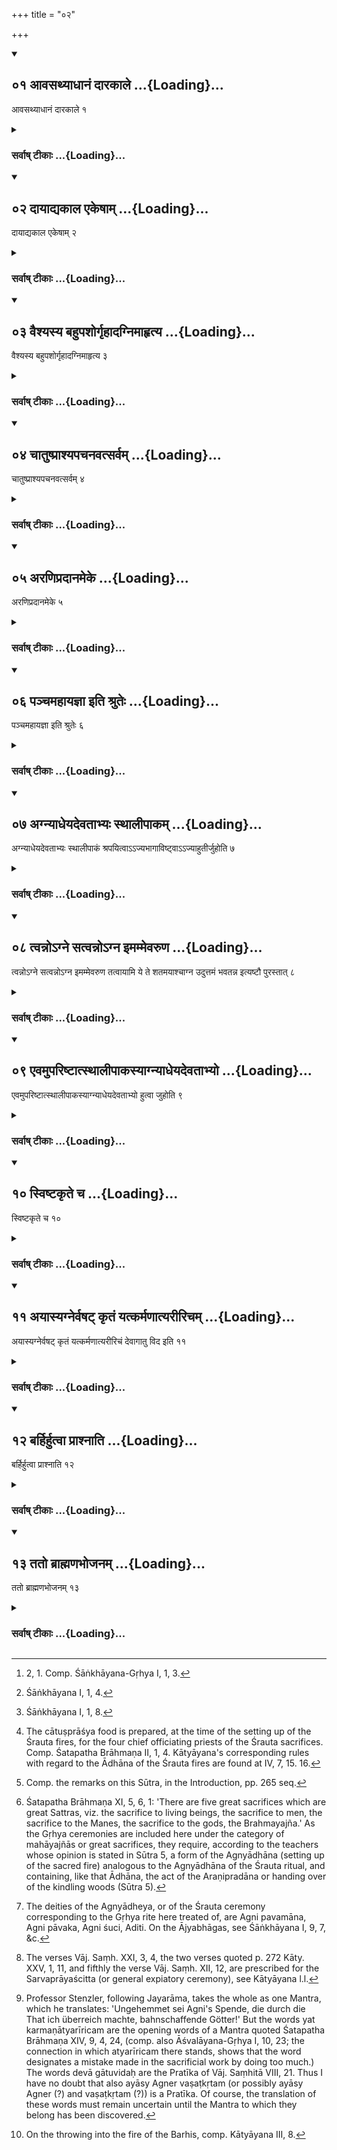 +++
title = "०२"

+++
<div class="js_include" includetitle="true" newlevelforh1="2" unfilled url="/vedAH_yajuH/vAjasaneyam/sUtram/pAraskara-gRhyam/vishvAsa-prastutiH/1/02/01_AvasathyAdhAnaM_dArakAle.md">
<details open><summary><h2>०१ आवसथ्याधानं दारकाले ...{Loading}...</h2></summary>

आवसथ्याधानं दारकाले १
</details>
</div>
<div class="js_include collapsed" newlevelforh1="3" title="सर्वाष् टीकाः" unfilled url="/vedAH_yajuH/vAjasaneyam/sUtram/pAraskara-gRhyam/sarvASh_TIkAH/1/02/01_AvasathyAdhAnaM_dArakAle.md">
<details><summary><h3>सर्वाष् टीकाः ...{Loading}...</h3></summary>

1 [^1] . The setting up of the Āvasathya (or sacred domestic) fire (is performed) at the time of his wedding.


[^1]:  2, 1. Comp. Śāṅkhāyana-Gṛhya I, 1, 3.


</details>
</div>
<div class="js_include" includetitle="true" newlevelforh1="2" unfilled url="/vedAH_yajuH/vAjasaneyam/sUtram/pAraskara-gRhyam/vishvAsa-prastutiH/1/02/02_dAyAdyakAla_ekeShAm.md">
<details open><summary><h2>०२ दायाद्यकाल एकेषाम् ...{Loading}...</h2></summary>

दायाद्यकाल एकेषाम् २
</details>
</div>
<div class="js_include collapsed" newlevelforh1="3" title="सर्वाष् टीकाः" unfilled url="/vedAH_yajuH/vAjasaneyam/sUtram/pAraskara-gRhyam/sarvASh_TIkAH/1/02/02_dAyAdyakAla_ekeShAm.md">
<details><summary><h3>सर्वाष् टीकाः ...{Loading}...</h3></summary>

2 [^2] . At the time of the division of the inheritance, according to some (teachers).


[^2]:  Śāṅkhāyana I, 1, 4.


</details>
</div>
<div class="js_include" includetitle="true" newlevelforh1="2" unfilled url="/vedAH_yajuH/vAjasaneyam/sUtram/pAraskara-gRhyam/vishvAsa-prastutiH/1/02/03_vaishyasya_bahupashorgRhAdagnimAhRtya.md">
<details open><summary><h2>०३ वैश्यस्य बहुपशोर्गृहादग्निमाहृत्य ...{Loading}...</h2></summary>

वैश्यस्य बहुपशोर्गृहादग्निमाहृत्य ३
</details>
</div>
<div class="js_include collapsed" newlevelforh1="3" title="सर्वाष् टीकाः" unfilled url="/vedAH_yajuH/vAjasaneyam/sUtram/pAraskara-gRhyam/sarvASh_TIkAH/1/02/03_vaishyasya_bahupashorgRhAdagnimAhRtya.md">
<details><summary><h3>सर्वाष् टीकाः ...{Loading}...</h3></summary>

3 [^3]  After he has fetched fire from the house of a Vaiśya who is rich in cattle, - 


[^3]:  Śāṅkhāyana I, 1, 8.


</details>
</div>
<div class="js_include" includetitle="true" newlevelforh1="2" unfilled url="/vedAH_yajuH/vAjasaneyam/sUtram/pAraskara-gRhyam/vishvAsa-prastutiH/1/02/04_chAtuShprAshyapachanavatsarvam.md">
<details open><summary><h2>०४ चातुष्प्राश्यपचनवत्सर्वम् ...{Loading}...</h2></summary>

चातुष्प्राश्यपचनवत्सर्वम् ४
</details>
</div>
<div class="js_include collapsed" newlevelforh1="3" title="सर्वाष् टीकाः" unfilled url="/vedAH_yajuH/vAjasaneyam/sUtram/pAraskara-gRhyam/sarvASh_TIkAH/1/02/04_chAtuShprAshyapachanavatsarvam.md">
<details><summary><h3>सर्वाष् टीकाः ...{Loading}...</h3></summary>

4 [^4] . All ceremonies are performed as at the cooking of the cātuṣprāśya food.


[^4]:  The cātuṣprāśya food is prepared, at the time of the setting up of the Śrauta fires, for the four chief officiating priests of the Śrauta sacrifices. Comp. Śatapatha Brāhmaṇa II, 1, 4. Kātyāyana's corresponding rules with regard to the Ādhāna of the Śrauta fires are found at IV, 7, 15. 16.


</details>
</div>
<div class="js_include" includetitle="true" newlevelforh1="2" unfilled url="/vedAH_yajuH/vAjasaneyam/sUtram/pAraskara-gRhyam/vishvAsa-prastutiH/1/02/05_araNipradAnameke.md">
<details open><summary><h2>०५ अरणिप्रदानमेके ...{Loading}...</h2></summary>

अरणिप्रदानमेके ५
</details>
</div>
<div class="js_include collapsed" newlevelforh1="3" title="सर्वाष् टीकाः" unfilled url="/vedAH_yajuH/vAjasaneyam/sUtram/pAraskara-gRhyam/sarvASh_TIkAH/1/02/05_araNipradAnameke.md">
<details><summary><h3>सर्वाष् टीकाः ...{Loading}...</h3></summary>

5 [^5] . Some (say that) the handing over of the kindling sticks (should take place),


[^5]:  Comp. the remarks on this Sūtra, in the Introduction, pp. 265 seq.


</details>
</div>
<div class="js_include" includetitle="true" newlevelforh1="2" unfilled url="/vedAH_yajuH/vAjasaneyam/sUtram/pAraskara-gRhyam/vishvAsa-prastutiH/1/02/06_panchamahAyajnA_iti_shruteH.md">
<details open><summary><h2>०६ पञ्चमहायज्ञा इति श्रुतेः ...{Loading}...</h2></summary>

पञ्चमहायज्ञा इति श्रुतेः ६
</details>
</div>
<div class="js_include collapsed" newlevelforh1="3" title="सर्वाष् टीकाः" unfilled url="/vedAH_yajuH/vAjasaneyam/sUtram/pAraskara-gRhyam/sarvASh_TIkAH/1/02/06_panchamahAyajnA_iti_shruteH.md">
<details><summary><h3>सर्वाष् टीकाः ...{Loading}...</h3></summary>

6 [^6] . Because the Śruti says, 'There are five great sacrifices.'


[^6]:  Śatapatha Brāhmaṇa XI, 5, 6, 1: 'There are five great sacrifices which are great Sattras, viz. the sacrifice to living beings, the sacrifice to men, the sacrifice to the Manes, the sacrifice to the gods, the Brahmayajña.' As the Gṛhya ceremonies are included here under the category of mahāyajñās or great sacrifices, they require, according to the teachers whose opinion is stated in Sūtra 5, a form of the Agnyādhāna (setting up of the sacred fire) analogous to the Agnyādhāna of the Śrauta ritual, and containing, like that Ādhāna, the act of the Araṇipradāna or handing over of the kindling woods (Sūtra 5).


</details>
</div>
<div class="js_include" includetitle="true" newlevelforh1="2" unfilled url="/vedAH_yajuH/vAjasaneyam/sUtram/pAraskara-gRhyam/vishvAsa-prastutiH/1/02/07_agnyAdheyadevatAbhyaH_sthAlIpAkam.md">
<details open><summary><h2>०७ अग्न्याधेयदेवताभ्यः स्थालीपाकम् ...{Loading}...</h2></summary>

अग्न्याधेयदेवताभ्यः स्थालीपाकं श्रपयित्वाऽऽज्यभागाविष्ट्वाऽऽज्याहुतीर्जुहोति ७
</details>
</div>
<div class="js_include collapsed" newlevelforh1="3" title="सर्वाष् टीकाः" unfilled url="/vedAH_yajuH/vAjasaneyam/sUtram/pAraskara-gRhyam/sarvASh_TIkAH/1/02/07_agnyAdheyadevatAbhyaH_sthAlIpAkam.md">
<details><summary><h3>सर्वाष् टीकाः ...{Loading}...</h3></summary>

7 [^7] . Having cooked a mess of sacrificial food for the deities of the Agnyādheya, and having sacrificed the two Ājya portions, he sacrifices (the following) Ājya oblations:


[^7]:  The deities of the Agnyādheya, or of the Śrauta ceremony corresponding to the Gṛhya rite here treated of, are Agni pavamāna, Agni pāvaka, Agni śuci, Aditi. On the Ājyabhāgas, see Śāṅkhāyana I, 9, 7, &c.


</details>
</div>
<div class="js_include" includetitle="true" newlevelforh1="2" unfilled url="/vedAH_yajuH/vAjasaneyam/sUtram/pAraskara-gRhyam/vishvAsa-prastutiH/1/02/08_tvanno-gne_satvanno-gna_imammevaruNa.md">
<details open><summary><h2>०८ त्वन्नोऽग्ने सत्वन्नोऽग्न इमम्मेवरुण ...{Loading}...</h2></summary>

त्वन्नोऽग्ने सत्वन्नोऽग्न इमम्मेवरुण तत्वायामि ये ते शतमयाश्चाग्न उदुत्तमं भवतन्न इत्यष्टौ पुरस्तात् ८
</details>
</div>
<div class="js_include collapsed" newlevelforh1="3" title="सर्वाष् टीकाः" unfilled url="/vedAH_yajuH/vAjasaneyam/sUtram/pAraskara-gRhyam/sarvASh_TIkAH/1/02/08_tvanno-gne_satvanno-gna_imammevaruNa.md">
<details><summary><h3>सर्वाष् टीकाः ...{Loading}...</h3></summary>

8 [^8] . 'Thou, Agni' (Vāj. Saṃhitā XXI, 3); 'Thus thou, Agni' (Vāj. Saṃhitā XXI, 4); 'This, O Varuṇa' (XXI, 1); 'For this I entreat thee' (XXI, 2); 'Thy hundred' (Kāty.-Śraut. XXV, 1, 11); 'And quick, Agni' (Kāty. l.l.); 'The highest one' (Vāj. Saṃh. XII, 12); 'Be both to us' (ibid. V, 3) - with (these verses he sacrifices) eight (oblations) before (the oblations of cooked food).


[^8]:  The verses Vāj. Saṃh. XXI, 3, 4, the two verses quoted p. 272 Kāty. XXV, 1, 11, and fifthly the verse Vāj. Saṃh. XII, 12, are prescribed for the Sarvaprāyaścitta (or general expiatory ceremony), see Kātyāyana l.l.


</details>
</div>
<div class="js_include" includetitle="true" newlevelforh1="2" unfilled url="/vedAH_yajuH/vAjasaneyam/sUtram/pAraskara-gRhyam/vishvAsa-prastutiH/1/02/09_evamupariShTAtsthAlIpAkasyAgnyAdheyadevatAbhyo.md">
<details open><summary><h2>०९ एवमुपरिष्टात्स्थालीपाकस्याग्न्याधेयदेवताभ्यो ...{Loading}...</h2></summary>

एवमुपरिष्टात्स्थालीपाकस्याग्न्याधेयदेवताभ्यो हुत्वा जुहोति ९
</details>
</div>
<div class="js_include collapsed" newlevelforh1="3" title="सर्वाष् टीकाः" unfilled url="/vedAH_yajuH/vAjasaneyam/sUtram/pAraskara-gRhyam/sarvASh_TIkAH/1/02/09_evamupariShTAtsthAlIpAkasyAgnyAdheyadevatAbhyo.md">
<details><summary><h3>सर्वाष् टीकाः ...{Loading}...</h3></summary>

9. Thus he sacrifices also afterwards, after he has made oblations of the mess of cooked food to the deities of the Agnyādheya.

</details>
</div>
<div class="js_include" includetitle="true" newlevelforh1="2" unfilled url="/vedAH_yajuH/vAjasaneyam/sUtram/pAraskara-gRhyam/vishvAsa-prastutiH/1/02/10_sviShTakRte_cha.md">
<details open><summary><h2>१० स्विष्टकृते च ...{Loading}...</h2></summary>

स्विष्टकृते च १०
</details>
</div>
<div class="js_include collapsed" newlevelforh1="3" title="सर्वाष् टीकाः" unfilled url="/vedAH_yajuH/vAjasaneyam/sUtram/pAraskara-gRhyam/sarvASh_TIkAH/1/02/10_sviShTakRte_cha.md">
<details><summary><h3>सर्वाष् टीकाः ...{Loading}...</h3></summary>

10. And to (Agni) Sviṣṭakṛt,

</details>
</div>
<div class="js_include" includetitle="true" newlevelforh1="2" unfilled url="/vedAH_yajuH/vAjasaneyam/sUtram/pAraskara-gRhyam/vishvAsa-prastutiH/1/02/11_ayAsyagnervaShaT_kRtaM_yatkarmaNAtyarIricham.md">
<details open><summary><h2>११ अयास्यग्नेर्वषट् कृतं यत्कर्मणात्यरीरिचम् ...{Loading}...</h2></summary>

अयास्यग्नेर्वषट् कृतं यत्कर्मणात्यरीरिचं देवागातु विद इति ११
</details>
</div>
<div class="js_include collapsed" newlevelforh1="3" title="सर्वाष् टीकाः" unfilled url="/vedAH_yajuH/vAjasaneyam/sUtram/pAraskara-gRhyam/sarvASh_TIkAH/1/02/11_ayAsyagnervaShaT_kRtaM_yatkarmaNAtyarIricham.md">
<details><summary><h3>सर्वाष् टीकाः ...{Loading}...</h3></summary>

11 [^9] . With (the formulas), 'Into the quick one (has been put) Agni's (sacrificial portion) over which the word vaṣaṭ has been spoken;' 'What I have done too much;' 'O gods who know the way.'


[^9]:  Professor Stenzler, following Jayarāma, takes the whole as one Mantra, which he translates: 'Ungehemmet sei Agni's Spende, die durch die That ich überreich machte, bahnschaffende Götter!' But the words yat karmaṇātyarīricam are the opening words of a Mantra quoted Śatapatha Brāhmaṇa XIV, 9, 4, 24, (comp. also Āśvalāyana-Gṛhya I, 10, 23; the connection in which atyarīricam there stands, shows that the word designates a mistake made in the sacrificial work by doing too much.) The words devā gātuvidaḥ are the Pratīka of Vāj. Saṃhitā VIII, 21. Thus I have no doubt that also ayāsy Agner vaṣaṭkṛtam (or possibly ayāsy Agner (?) and vaṣaṭkṛtam (?)) is a Pratīka. Of course, the translation of these words must remain uncertain until the Mantra to which they belong has been discovered.


</details>
</div>
<div class="js_include" includetitle="true" newlevelforh1="2" unfilled url="/vedAH_yajuH/vAjasaneyam/sUtram/pAraskara-gRhyam/vishvAsa-prastutiH/1/02/12_barhirhutvA_prAshnAti.md">
<details open><summary><h2>१२ बर्हिर्हुत्वा प्राश्नाति ...{Loading}...</h2></summary>

बर्हिर्हुत्वा प्राश्नाति १२
</details>
</div>
<div class="js_include collapsed" newlevelforh1="3" title="सर्वाष् टीकाः" unfilled url="/vedAH_yajuH/vAjasaneyam/sUtram/pAraskara-gRhyam/sarvASh_TIkAH/1/02/12_barhirhutvA_prAshnAti.md">
<details><summary><h3>सर्वाष् टीकाः ...{Loading}...</h3></summary>

12 [^10] . Having sacrificed the Barhis, he partakes (of the sacrificial food).


[^10]:  On the throwing into the fire of the Barhis, comp. Kātyāyana III, 8.


</details>
</div>
<div class="js_include" includetitle="true" newlevelforh1="2" unfilled url="/vedAH_yajuH/vAjasaneyam/sUtram/pAraskara-gRhyam/vishvAsa-prastutiH/1/02/13_tato_brAhmaNabhojanam.md">
<details open><summary><h2>१३ ततो ब्राह्मणभोजनम् ...{Loading}...</h2></summary>

ततो ब्राह्मणभोजनम् १३
</details>
</div>
<div class="js_include collapsed" newlevelforh1="3" title="सर्वाष् टीकाः" unfilled url="/vedAH_yajuH/vAjasaneyam/sUtram/pAraskara-gRhyam/sarvASh_TIkAH/1/02/13_tato_brAhmaNabhojanam.md">
<details><summary><h3>सर्वाष् टीकाः ...{Loading}...</h3></summary>

13. Then food is given to the Brāhmaṇas.

</details>
</div>